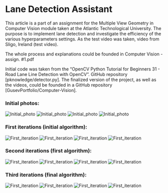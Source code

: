 # Lane Detection Assistant

This article is a part of an assignment for the Multiple View Geometry in Computer Vision module taken at the Atlantic Technological University. The purpose is to implement lane detection and investigate the efficiency of the various hyperparameters settings. As the test video was taken, video from Sligo, Ireland (test video).  

The whole process and explanations could be founded in Computer Vision - assign. #1.pdf

Initial code was taken from the “OpenCV Python Tutorial for Beginners 31 - Road Lane Line Detection with OpenCV”. GitHub repository [pknowledge/detector.py]. 
The finalized version of the project, as well as the videos, could be founded in a GitHub repository [GusevPortfolio/Computer-Vision].  


### Initial photos:

![Initial_photo](https://github.com/GusevPortfolio/Computer-Vision/blob/main/Initials/Test1.1.jpg)
![Initial_photo](https://github.com/GusevPortfolio/Computer-Vision/blob/main/Initials/Test2.1.jpg)
![Initial_photo](https://github.com/GusevPortfolio/Computer-Vision/blob/main/Initials/Test3.1.jpg)
![Initial_photo](https://github.com/GusevPortfolio/Computer-Vision/blob/main/Initials/Test4.1.jpg)


### First iterations (initial algorithm):

![First_iteration](https://github.com/GusevPortfolio/Computer-Vision/blob/main/Results/Test%201%20%3D%201.1.jpg)
![First_iteration](https://github.com/GusevPortfolio/Computer-Vision/blob/main/Results/Test%202%20%3D%201.1.jpg)
![First_iteration](https://github.com/GusevPortfolio/Computer-Vision/blob/main/Results/Test%203%20%3D%201.1.jpg)
![First_iteration](https://github.com/GusevPortfolio/Computer-Vision/blob/main/Results/Test%204%20%3D%201.1.jpg)


### Second iterations (first algorithm):

![First_iteration](https://github.com/GusevPortfolio/Computer-Vision/blob/main/Results/Test%201%20%3D%202.1.jpg)
![First_iteration](https://github.com/GusevPortfolio/Computer-Vision/blob/main/Results/Test%202%20%3D%202.1.jpg)
![First_iteration](https://github.com/GusevPortfolio/Computer-Vision/blob/main/Results/Test%203%20%3D%202.1.jpg)
![First_iteration](https://github.com/GusevPortfolio/Computer-Vision/blob/main/Results/Test%204%20%3D%202.1.jpg)


### Third iterations (final algorithm):

![First_iteration](https://github.com/GusevPortfolio/Computer-Vision/blob/main/Results/Test%201%20%3D%203.1.jpg)
![First_iteration](https://github.com/GusevPortfolio/Computer-Vision/blob/main/Results/Test%202%20%3D%203.1.jpg)
![First_iteration](https://github.com/GusevPortfolio/Computer-Vision/blob/main/Results/Test%203%20%3D%203.1.jpg)
![First_iteration](https://github.com/GusevPortfolio/Computer-Vision/blob/main/Results/Test%204%20%3D%203.1.jpg)
